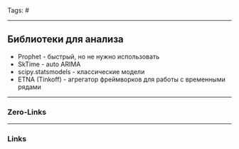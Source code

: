 Tags: #
____
## Библиотеки для анализа
- Prophet - быстрый, но не нужно использовать
- SkTime - auto ARIMA
- sсipy.statsmodels - классические модели
- ETNA (Tinkoff) - агрегатор фреймворков для работы с временными рядами




____
### Zero-Links

____
### Links